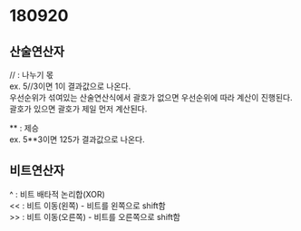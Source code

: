 # 180920

## 산술연산자  
// : 나누기 몫  
ex. 5//3이면 1이 결과값으로 나온다.  
우선순위가 섞여있는 산술연산식에서 괄호가 없으면 우선순위에 따라 계산이 진행된다. 괄호가 있으면 괄호가 제일 먼저 계산된다.  

** : 제승  
ex. 5**3이면 125가 결과값으로 나온다.

## 비트연산자

^ : 비트 배타적 논리합(XOR)  
<< : 비트 이동(왼쪽) - 비트를 왼쪽으로 shift함  
\>\> : 비트 이동(오른쪽) - 비트를 오른쪽으로 shift함  
